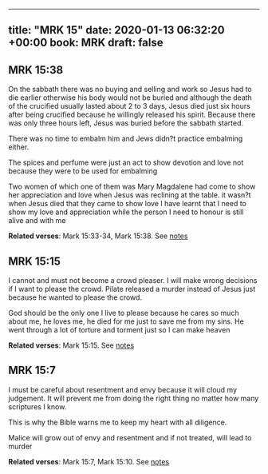 
---
title: "MRK 15"
date: 2020-01-13 06:32:20 +00:00
book: MRK
draft: false
---

## MRK 15:38

On the sabbath there was no buying and selling and work so Jesus had to die earlier otherwise his body would not be buried and although the death of the crucified usually lasted about 2 to 3 days, Jesus died just six hours after being crucified because he willingly released his spirit. Because there was only three hours left, Jesus was buried before the sabbath started.

There was no time to embalm him and Jews didn?t practice embalming either.

The spices and perfume were just an act to show devotion and love not because they were to be used for embalming 

Two women of which one of them was Mary Magdalene had come to show her appreciation and love when Jesus was reclining at the table. it wasn?t when Jesus died that they came to show love I have learnt that I need to show my love and appreciation while the person I need to honour is still alive and with me

**Related verses**: Mark 15:33-34, Mark 15:38. See [notes](https://my.bible.com/notes/3340688824510178087)


## MRK 15:15

I cannot and must not become a crowd pleaser. I will make wrong decisions if I want to please the crowd. Pilate released a murder instead of Jesus just because he wanted to please the crowd.

God should be the only one I live to please because he cares so much about me, he loves me, he died for me just to save me from my sins. He went through a lot of torture and torment just so I can make heaven

**Related verses**: Mark 15:15. See [notes](https://my.bible.com/notes/3340665712418742837)


## MRK 15:7

I must be careful about resentment and envy because it will cloud my judgement. It will prevent me from doing the right thing no matter how many scriptures I know.

This is why the Bible warns me to keep my heart with all diligence.

Malice will grow out of envy and resentment and if not treated, will lead to murder

**Related verses**: Mark 15:7, Mark 15:10. See [notes](https://my.bible.com/notes/3340661858306351614)

